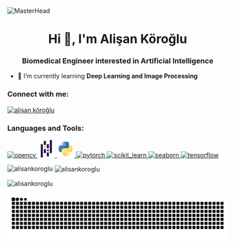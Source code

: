 ![MasterHead](https://raspberry-valley.azurewebsites.net/img/Python-01.jpg)
<h1 align="center">Hi 👋, I'm Alişan Köroğlu</h1>
<h3 align="center">Biomedical Engineer interested in Artificial Intelligence</h3>

- 🌱 I’m currently learning **Deep Learning and Image Processing**

<h3 align="left">Connect with me:</h3>
<p align="left">
<a href="https://linkedin.com/in/alişan köroğlu" target="blank"><img align="center" src="https://raw.githubusercontent.com/rahuldkjain/github-profile-readme-generator/master/src/images/icons/Social/linked-in-alt.svg" alt="alişan köroğlu" height="30" width="40" /></a>
</p>

<h3 align="left">Languages and Tools:</h3>
<p align="left"> <a href="https://opencv.org/" target="_blank" rel="noreferrer"> <img src="https://www.vectorlogo.zone/logos/opencv/opencv-icon.svg" alt="opencv" width="40" height="40"/> </a> <a href="https://pandas.pydata.org/" target="_blank" rel="noreferrer"> <img src="https://raw.githubusercontent.com/devicons/devicon/2ae2a900d2f041da66e950e4d48052658d850630/icons/pandas/pandas-original.svg" alt="pandas" width="40" height="40"/> </a> <a href="https://www.python.org" target="_blank" rel="noreferrer"> <img src="https://raw.githubusercontent.com/devicons/devicon/master/icons/python/python-original.svg" alt="python" width="40" height="40"/> </a> <a href="https://pytorch.org/" target="_blank" rel="noreferrer"> <img src="https://www.vectorlogo.zone/logos/pytorch/pytorch-icon.svg" alt="pytorch" width="40" height="40"/> </a> <a href="https://scikit-learn.org/" target="_blank" rel="noreferrer"> <img src="https://upload.wikimedia.org/wikipedia/commons/0/05/Scikit_learn_logo_small.svg" alt="scikit_learn" width="40" height="40"/> </a> <a href="https://seaborn.pydata.org/" target="_blank" rel="noreferrer"> <img src="https://seaborn.pydata.org/_images/logo-mark-lightbg.svg" alt="seaborn" width="40" height="40"/> </a> <a href="https://www.tensorflow.org" target="_blank" rel="noreferrer"> <img src="https://www.vectorlogo.zone/logos/tensorflow/tensorflow-icon.svg" alt="tensorflow" width="40" height="40"/> </a> </p>

<p><img align="left" src="https://github-readme-stats.vercel.app/api/top-langs?username=alisankoroglu&show_icons=true&locale=en&layout=compact" alt="alisankoroglu" /></p>

<p>&nbsp;<img align="center" src="https://github-readme-stats.vercel.app/api?username=alisankoroglu&show_icons=true&locale=en" alt="alisankoroglu" /></p>

<p><img align="center" src="https://github-readme-streak-stats.herokuapp.com/?user=alisankoroglu&" alt="alisankoroglu" /></p>

![snake gif](https://github.com/alisankoroglu/alisankoroglu/blob/output/github-snake.svg)
